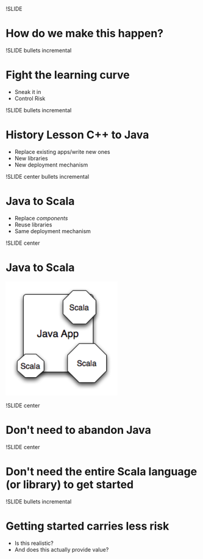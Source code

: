 !SLIDE
# How do we make this happen?

!SLIDE bullets incremental
# Fight the learning curve
* Sneak it in
* Control Risk

!SLIDE bullets incremental
# History Lesson C++ to Java
* Replace existing apps/write new ones
* New libraries
* New deployment mechanism

!SLIDE center bullets incremental
# Java to Scala
* Replace _components_
* Reuse libraries
* Same deployment mechanism

!SLIDE center
# Java to Scala
<img src="java4.png" height="300" />

!SLIDE center
# Don't need to abandon Java

!SLIDE center
# Don't need the entire Scala language (or library) to get started

!SLIDE bullets incremental
# Getting started carries less risk
* Is this realistic?
* And does this actually provide value?
